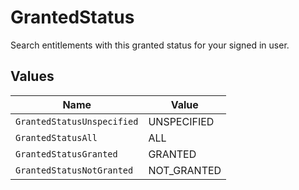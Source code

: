 # GrantedStatus

Search entitlements with this granted status for your signed in user.


## Values

| Name                       | Value                      |
| -------------------------- | -------------------------- |
| `GrantedStatusUnspecified` | UNSPECIFIED                |
| `GrantedStatusAll`         | ALL                        |
| `GrantedStatusGranted`     | GRANTED                    |
| `GrantedStatusNotGranted`  | NOT_GRANTED                |